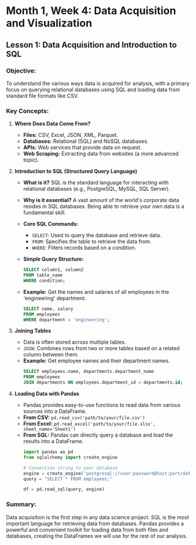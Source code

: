 # Month 1, Week 4: Data Acquisition and Visualization

## Lesson 1: Data Acquisition and Introduction to SQL

### **Objective:**
To understand the various ways data is acquired for analysis, with a primary focus on querying relational databases using SQL and loading data from standard file formats like CSV.

### **Key Concepts:**

1.  **Where Does Data Come From?**
    *   **Files:** CSV, Excel, JSON, XML, Parquet.
    *   **Databases:** Relational (SQL) and NoSQL databases.
    *   **APIs:** Web services that provide data on request.
    *   **Web Scraping:** Extracting data from websites (a more advanced topic).

2.  **Introduction to SQL (Structured Query Language)**
    *   **What is it?** SQL is the standard language for interacting with relational databases (e.g., PostgreSQL, MySQL, SQL Server).
    *   **Why is it essential?** A vast amount of the world's corporate data resides in SQL databases. Being able to retrieve your own data is a fundamental skill.
    *   **Core SQL Commands:**
        *   `SELECT`: Used to query the database and retrieve data.
        *   `FROM`: Specifies the table to retrieve the data from.
        *   `WHERE`: Filters records based on a condition.

    *   **Simple Query Structure:**
        ```sql
        SELECT column1, column2
        FROM table_name
        WHERE condition;
        ```

    *   **Example:** Get the names and salaries of all employees in the 'engineering' department.
        ```sql
        SELECT name, salary
        FROM employees
        WHERE department = 'engineering';
        ```

3.  **Joining Tables**
    *   Data is often stored across multiple tables.
    *   `JOIN`: Combines rows from two or more tables based on a related column between them.
    *   **Example:** Get employee names and their department names.
        ```sql
        SELECT employees.name, departments.department_name
        FROM employees
        JOIN departments ON employees.department_id = departments.id;
        ```

4.  **Loading Data with Pandas**
    *   Pandas provides easy-to-use functions to read data from various sources into a DataFrame.
    *   **From CSV:** `pd.read_csv('path/to/your/file.csv')`
    *   **From Excel:** `pd.read_excel('path/to/your/file.xlsx', sheet_name='Sheet1')`
    *   **From SQL:** Pandas can directly query a database and load the results into a DataFrame.
        ```python
        import pandas as pd
        from sqlalchemy import create_engine

        # Connection string to your database
        engine = create_engine('postgresql://user:password@host:port/database')
        query = "SELECT * FROM employees;"

        df = pd.read_sql(query, engine)
        ```

### **Summary:**
Data acquisition is the first step in any data science project. SQL is the most important language for retrieving data from databases. Pandas provides a powerful and convenient toolkit for loading data from both files and databases, creating the DataFrames we will use for the rest of our analysis.
